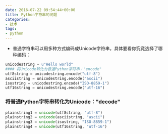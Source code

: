 ```yaml
---
date: 2016-07-22 09:54:44+00:00
title: Python字符串的问题
categories:
- 技术
tags:
- python
---
```

* 普通字符串可以用多种方式编码成Unicode字符串，具体要看你究竟选择了哪种编码：

``` python 
unicodestring = u"Hello world" 
#### 将Unicode转化为普通Python字符串："encode" 
utf8string = unicodestring.encode("utf-8") 
asciistring = unicodestring.encode("ascii") 
isostring = unicodestring.encode("ISO-8859-1") 
utf16string = unicodestring.encode("utf-16") 
```

### 将普通Python字符串转化为Unicode："decode" 
``` python
plainstring1 = unicode(utf8string, "utf-8") 
plainstring2 = unicode(asciistring, "ascii") 
plainstring3 = unicode(isostring, "ISO-8859-1") 
plainstring4 = unicode(utf16string, "utf-16") 
```
